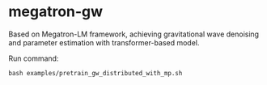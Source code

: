 # megatron-gw
 Based on Megatron-LM framework, achieving gravitational wave denoising and parameter estimation with transformer-based model.

Run command:

```shell
bash examples/pretrain_gw_distributed_with_mp.sh
```

